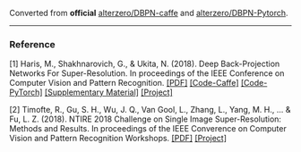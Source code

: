 Converted from **official** [alterzero/DBPN-caffe](https://github.com/alterzero/DBPN-caffe/tree/af5d3b56947b3b7c61bd001dee40725cdd8ec7c7) and [alterzero/DBPN-Pytorch](https://github.com/alterzero/DBPN-Pytorch/tree/6fa7316dbf257c086be065c95efa59a848938e5c).

---

### Reference
[1] Haris, M., Shakhnarovich, G., & Ukita, N. (2018). Deep Back-Projection Networks For Super-Resolution. In proceedings of the IEEE Conference on Computer Vision and Pattern Recognition. [[PDF]](https://www.toyota-ti.ac.jp/Lab/Denshi/iim/members/muhammad.haris/projects/DBPN_cvpr2018_final.pdf) [[Code-Caffe]](https://github.com/alterzero/DBPN-caffe) [[Code-PyTorch]](https://github.com/alterzero/DBPN-Pytorch) [[Supplementary Material]](https://www.toyota-ti.ac.jp/Lab/Denshi/iim/members/muhammad.haris/projects/DBPN_cvpr2018_supp_material.pdf) [[Project]](https://www.toyota-ti.ac.jp/Lab/Denshi/iim/members/muhammad.haris/projects/DBPN.html)

[2] Timofte, R., Gu, S. H., Wu, J. Q., Van Gool, L., Zhang, L., Yang, M. H., ... & Fu, L. Z. (2018). NTIRE 2018 Challenge on Single Image Super-Resolution: Methods and Results. In proceedings of the IEEE Converence on Computer Vision and Pattern Recognition Workshops. [[PDF]](http://people.ee.ethz.ch/~timofter/publications/NTIRE2018_SR_report_CVPRW-2018.pdf) [[Project]](http://www.vision.ee.ethz.ch/ntire18/#challenge)
